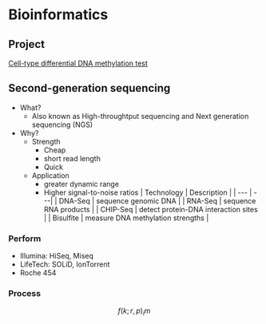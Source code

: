 # Bioinformatics

## Project
[Cell-type differential DNA methylation test](DMCs_AD/README.md)

## Second-generation sequencing

- What?
  - Also known as High-throughtput sequencing and Next generation sequencing (NGS)
- Why?
  - Strength
    - Cheap
    - short read length
    - Quick
  - Application
    - greater dynamic range
    - Higher signal-to-noise ratios
    | Technology | Description |
    | --- | ---|
    | DNA-Seq | sequence genomic DNA |
    | RNA-Seq | sequence RNA products |
    | CHIP-Seq | detect protein-DNA interaction sites |
    | Bisulfite | measure DNA methylation strengths |
    
### Perform

- Illumina: HiSeq, Miseq
- LifeTech: SOLiD, IonTorrent
- Roche 454

### Process

```math
    f(k; r, p)_im
```

